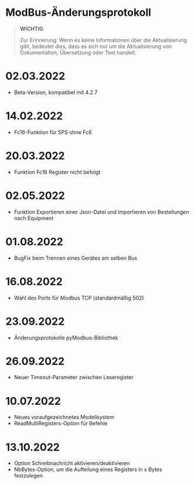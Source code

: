 # ModBus-Änderungsprotokoll

>**WICHTIG**
>
>Zur Erinnerung: Wenn es keine Informationen über die Aktualisierung gibt, bedeutet dies, dass es sich nur um die Aktualisierung von Dokumentation, Übersetzung oder Text handelt.

# 02.03.2022

- Beta-Version, kompatibel mit 4.2.7

# 14.02.2022

- Fc16-Funktion für SPS ohne Fc6

# 20.03.2022

- Funktion Fc16 Register nicht befolgt

# 02.05.2022

- Funktion Exportieren einer Json-Datei und Importieren von Bestellungen nach Equipment 

# 01.08.2022

- BugFix beim Trennen eines Gerätes am selben Bus

# 16.08.2022

- Wahl des Ports für Modbus TCP (standardmäßig 502)

# 23.09.2022

- Änderungsprotokolle pyModbus-Bibliothek

# 26.09.2022

- Neuer Timeout-Parameter zwischen Leseregister

# 10.07.2022

- Neues voraufgezeichnetes Modellsystem
- ReadMultiRegisters-Option für Befehle

# 13.10.2022

- Option Schreibnachricht aktivieren/deaktivieren
- NbBytes-Option, um die Aufteilung eines Registers in x Bytes festzulegen